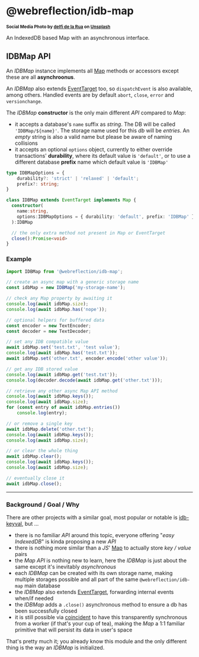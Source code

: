 # @webreflection/idb-map

<sup>**Social Media Photo by [delfi de la Rua](https://unsplash.com/@delfidelarua7) on [Unsplash](https://unsplash.com/)**</sup>

An IndexedDB based Map with an asynchronous interface.


## IDBMap API

An *IDBMap* instance implements all [Map](https://developer.mozilla.org/en-US/docs/Web/JavaScript/Reference/Global_Objects/Map) methods or accessors except these are all **asynchroonus**.

An *IDBMap* also extends [EventTarget](https://developer.mozilla.org/en-US/docs/Web/API/EventTarget) too, so `dispatchEvent` is also available, among others. Handled events are by default `abort`, `close`, `error` and `versionchange`.

The *IDBMap* **constructor** is the only main different *API* compared to *Map*:

  * it accepts a database's `name` suffix as *string*. The DB will be called `'IDBMap/${name}'`. The storage name used for this *db* will be *entries*. An *empty* string is also a valid name but please be aware of naming collisions
  * it accepts an optional `options` object, currently to either override transactions' **durability**, where its default value is `'default'`, or to use a different database **prefix** name which default value is `'IDBMap'`

```ts
type IDBMapOptions = {
    durability?: 'strict' | 'relaxed' | 'default';
    prefix?: string;
}

class IDBMap extends EventTarget implements Map {
  constructor(
    name:string,
    options:IDBMapOptions = { durability: 'default', prefix: 'IDBMap' }
  ):IDBMap

  // the only extra method not present in Map or EventTarget
  close():Promise<void>
}
```

### Example

```js
import IDBMap from '@webreflection/idb-map';

// create an async map with a generic storage name
const idbMap = new IDBMap('my-storage-name');

// check any Map property by awaiting it
console.log(await idbMap.size);
console.log(await idbMap.has('nope'));

// optional helpers for buffered data
const encoder = new TextEncoder;
const decoder = new TextDecoder;

// set any IDB compatible value
await idbMap.set('test.txt', 'test value');
console.log(await idbMap.has('test.txt'));
await idbMap.set('other.txt', encoder.encode('other value'));

// get any IDB stored value
console.log(await idbMap.get('test.txt'));
console.log(decoder.decode(await idbMap.get('other.txt')));

// retrieve any other async Map API method
console.log(await idbMap.keys());
console.log(await idbMap.size);
for (const entry of await idbMap.entries())
    console.log(entry);

// or remove a single key
await idbMap.delete('other.txt');
console.log(await idbMap.keys());
console.log(await idbMap.size);

// or clear the whole thing
await idbMap.clear();
console.log(await idbMap.keys());
console.log(await idbMap.size);

// eventually close it
await idbMap.close();
```

- - -


### Background / Goal / Why

There are other projects with a similar goal, most popular or notable is [idb-keyval](https://www.npmjs.com/package/idb-keyval), but ...

  * there is no familiar *API* around this topic, everyone offering "*easy IndexedDB*" is kinda proposing a new *API*
  * there is nothing more similar than a *JS*' [Map](https://developer.mozilla.org/en-US/docs/Web/JavaScript/Reference/Global_Objects/Map) to actually store *key / value* pairs
  * the *Map* *API* is nothing new to learn, here the *IDBMap* is just about the same except it's inevitably *asynchronous*
  * each *IDBMap* can be created with its own storage name, making multiple storages possible and all part of the same `@webreflection/idb-map` main database
  * the *IDBMap* also extends [EventTarget](https://developer.mozilla.org/en-US/docs/Web/API/EventTarget), forwarding internal events when/if needed
  * the *IDBMap* adds a `.close()` asynchronous method to ensure a db has been successfully closed
  * it is still possible via [coincident](https://github.com/WebReflection/coincident#readme) to have this transparently synchronous from a worker (if that's your cup of tea), making the *Map* a 1:1 familiar primitive that will persist its data in user's space

That's pretty much it; you already know this module and the only different thing is the way an *IDBMap* is initialized.
